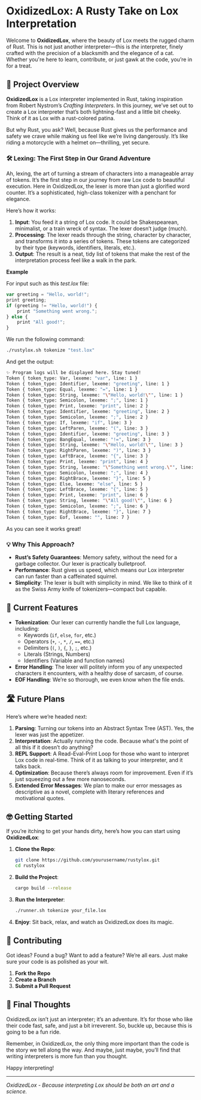 # OxidizedLox: A Rusty Take on Lox Interpretation

Welcome to **OxidizedLox**, where the beauty of Lox meets the rugged charm of Rust. This is not just another interpreter—this is *the* interpreter, finely crafted with the precision of a blacksmith and the elegance of a cat. Whether you're here to learn, contribute, or just gawk at the code, you’re in for a treat.

## 📜 **Project Overview**

**OxidizedLox** is a Lox interpreter implemented in Rust, taking inspiration from Robert Nystrom’s *Crafting Interpreters*. In this journey, we’ve set out to create a Lox interpreter that’s both lightning-fast and a little bit cheeky. Think of it as Lox with a rust-colored patina.

But why Rust, you ask? Well, because Rust gives us the performance and safety we crave while making us feel like we’re living dangerously. It’s like riding a motorcycle with a helmet on—thrilling, yet secure.

### 🛠 **Lexing: The First Step in Our Grand Adventure**

Ah, lexing, the art of turning a stream of characters into a manageable array of tokens. It’s the first step in our journey from raw Lox code to beautiful execution. Here in OxidizedLox, the lexer is more than just a glorified word counter. It’s a sophisticated, high-class tokenizer with a penchant for elegance.

Here’s how it works:

1. **Input**: You feed it a string of Lox code. It could be Shakespearean, minimalist, or a train wreck of syntax. The lexer doesn’t judge (much).
2. **Processing**: The lexer reads through the string, character by character, and transforms it into a series of tokens. These tokens are categorized by their type (keywords, identifiers, literals, etc.).
3. **Output**: The result is a neat, tidy list of tokens that make the rest of the interpretation process feel like a walk in the park.

**Example**

For input such as this *test.lox* file:

```javascript
var greeting = "Hello, world!";
print greeting;
if (greeting != "Hello, world!") {
    print "Something went wrong.";
} else {
    print "All good!";
}
```

We run the following command:

```bash
./rustylox.sh tokenize "test.lox"
```

And get the output:

```bash
✨ Program logs will be displayed here. Stay tuned!
Token { token_type: Var, lexeme: "var", line: 1 }
Token { token_type: Identifier, lexeme: "greeting", line: 1 }
Token { token_type: Equal, lexeme: "=", line: 1 }
Token { token_type: String, lexeme: "\"Hello, world!\"", line: 1 }
Token { token_type: Semicolon, lexeme: ";", line: 1 }
Token { token_type: Print, lexeme: "print", line: 2 }
Token { token_type: Identifier, lexeme: "greeting", line: 2 }
Token { token_type: Semicolon, lexeme: ";", line: 2 }
Token { token_type: If, lexeme: "if", line: 3 }
Token { token_type: LeftParen, lexeme: "(", line: 3 }
Token { token_type: Identifier, lexeme: "greeting", line: 3 }
Token { token_type: BangEqual, lexeme: "!=", line: 3 }
Token { token_type: String, lexeme: "\"Hello, world!\"", line: 3 }
Token { token_type: RightParen, lexeme: ")", line: 3 }
Token { token_type: LeftBrace, lexeme: "{", line: 3 }
Token { token_type: Print, lexeme: "print", line: 4 }
Token { token_type: String, lexeme: "\"Something went wrong.\"", line: 4 }
Token { token_type: Semicolon, lexeme: ";", line: 4 }
Token { token_type: RightBrace, lexeme: "}", line: 5 }
Token { token_type: Else, lexeme: "else", line: 5 }
Token { token_type: LeftBrace, lexeme: "{", line: 5 }
Token { token_type: Print, lexeme: "print", line: 6 }
Token { token_type: String, lexeme: "\"All good!\"", line: 6 }
Token { token_type: Semicolon, lexeme: ";", line: 6 }
Token { token_type: RightBrace, lexeme: "}", line: 7 }
Token { token_type: Eof, lexeme: "", line: 7 }
```

As you can see it works great!

### 💡 **Why This Approach?**
- **Rust’s Safety Guarantees**: Memory safety, without the need for a garbage collector. Our lexer is practically bulletproof.
- **Performance**: Rust gives us speed, which means our Lox interpreter can run faster than a caffeinated squirrel.
- **Simplicity**: The lexer is built with simplicity in mind. We like to think of it as the Swiss Army knife of tokenizers—compact but capable.

## 🚀 **Current Features**

- **Tokenization**: Our lexer can currently handle the full Lox language, including:
  - Keywords (`if`, `else`, `for`, etc.)
  - Operators (`+`, `-`, `*`, `/`, `==`, etc.)
  - Delimiters (`(`, `)`, `{`, `}`, `;`, etc.)
  - Literals (Strings, Numbers)
  - Identifiers (Variable and function names)
- **Error Handling**: The lexer will politely inform you of any unexpected characters it encounters, with a healthy dose of sarcasm, of course.
- **EOF Handling**: We’re so thorough, we even know when the file ends.

## 🛣 **Future Plans**

Here’s where we’re headed next:

1. **Parsing**: Turning our tokens into an Abstract Syntax Tree (AST). Yes, the lexer was just the appetizer.
2. **Interpretation**: Actually running the code. Because what's the point of all this if it doesn’t do anything?
3. **REPL Support**: A Read-Eval-Print Loop for those who want to interpret Lox code in real-time. Think of it as talking to your interpreter, and it talks back.
4. **Optimization**: Because there’s always room for improvement. Even if it’s just squeezing out a few more nanoseconds.
5. **Extended Error Messages**: We plan to make our error messages as descriptive as a novel, complete with literary references and motivational quotes.

## 🤓 **Getting Started**

If you’re itching to get your hands dirty, here’s how you can start using **OxidizedLox**:

1. **Clone the Repo**: 
   ```sh
   git clone https://github.com/yourusername/rustylox.git
   cd rustylox
   ```

2. **Build the Project**: 
   ```sh
   cargo build --release
   ```

3. **Run the Interpreter**: 
   ```sh
   ./runner.sh tokenize your_file.lox
   ```

4. **Enjoy**: Sit back, relax, and watch as OxidizedLox does its magic.

## 🤝 **Contributing**

Got ideas? Found a bug? Want to add a feature? We’re all ears. Just make sure your code is as polished as your wit.

1. **Fork the Repo**
2. **Create a Branch**
3. **Submit a Pull Request**

## 🎩 **Final Thoughts**

OxidizedLox isn’t just an interpreter; it’s an adventure. It’s for those who like their code fast, safe, and just a bit irreverent. So, buckle up, because this is going to be a fun ride.

Remember, in OxidizedLox, the only thing more important than the code is the story we tell along the way. And maybe, just maybe, you’ll find that writing interpreters is more fun than you thought.

Happy interpreting!

---

*OxidizedLox - Because interpreting Lox should be both an art and a science.*